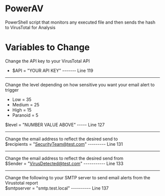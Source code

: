# PowerAV
PowerShell script that monitors any executed file and then sends the hash to VirusTotal for Analysis


# Variables to Change
Change the API key to your VirusTotal API  
* $API = "YOUR API KEY" ------- Line 119
***

Change the level depending on how sensitive you want your email alert to trigger
* Low = 35
* Medium = 25
* High = 15
* Paranoid = 5

$level = "NUMBER VALUE ABOVE" ----- Line 127
***

Change the email address to reflect the desired send to  
$recipients = "SecurityTeam@test.com" --------- Line 131
***

Change the email address to reflect the desired send from  
$Sender = "VirusDetected@test.com" ----------- Line 133
***

Change the following to your SMTP server to send email alerts from the Virustotal report  
$smtpserver = "smtp.test.local" ---------- Line 137
